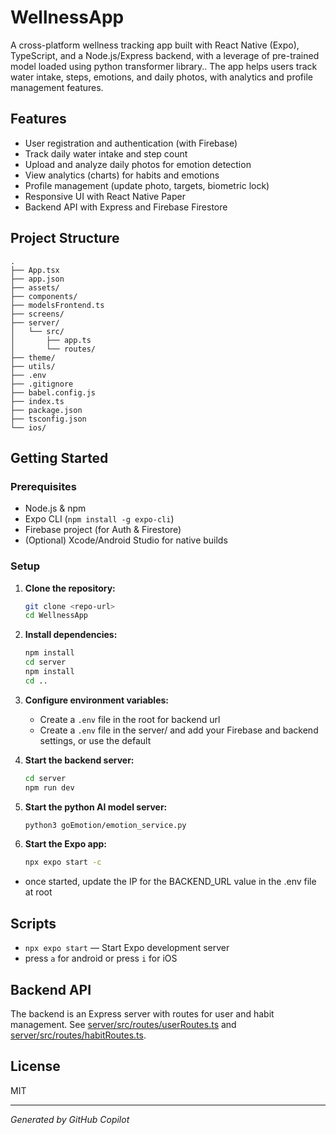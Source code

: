 # WellnessApp

A cross-platform wellness tracking app built with React Native (Expo), TypeScript, and a Node.js/Express backend, with a leverage of pre-trained model loaded using python transformer library.. The app helps users track water intake, steps, emotions, and daily photos, with analytics and profile management features.

## Features

- User registration and authentication (with Firebase)
- Track daily water intake and step count
- Upload and analyze daily photos for emotion detection
- View analytics (charts) for habits and emotions
- Profile management (update photo, targets, biometric lock)
- Responsive UI with React Native Paper
- Backend API with Express and Firebase Firestore

## Project Structure

```
.
├── App.tsx
├── app.json
├── assets/
├── components/
├── modelsFrontend.ts
├── screens/
├── server/
│   └── src/
│       ├── app.ts
│       └── routes/
├── theme/
├── utils/
├── .env
├── .gitignore
├── babel.config.js
├── index.ts
├── package.json
├── tsconfig.json
└── ios/
```

## Getting Started

### Prerequisites

- Node.js & npm
- Expo CLI (`npm install -g expo-cli`)
- Firebase project (for Auth & Firestore)
- (Optional) Xcode/Android Studio for native builds

### Setup

1. **Clone the repository:**
   ```sh
   git clone <repo-url>
   cd WellnessApp
   ```

2. **Install dependencies:**
   ```sh
   npm install
   cd server
   npm install
   cd ..
   ```

3. **Configure environment variables:**
   - Create a `.env` file in the root for backend url
   - Create a `.env` file in the server/ and add your Firebase and backend settings, or use the default

4. **Start the backend server:**
   ```sh
   cd server
   npm run dev
   ```

5. **Start the python AI model server:**
    ```sh
    python3 goEmotion/emotion_service.py
    ```

6. **Start the Expo app:**
   ```sh
   npx expo start -c
   ```
- once started, update the IP for the BACKEND_URL value in the .env file at root 

## Scripts

- `npx expo start` — Start Expo development server
- press `a` for android or press `i` for iOS


## Backend API

The backend is an Express server with routes for user and habit management. See [server/src/routes/userRoutes.ts](server/src/routes/userRoutes.ts) and [server/src/routes/habitRoutes.ts](server/src/routes/habitRoutes.ts).

## License

MIT

---

*Generated by GitHub Copilot*